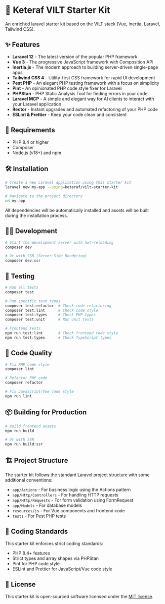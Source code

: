 # 🚀 Keteraf VILT Starter Kit

An enriched laravel starter kit based on the VILT stack (Vue, Inertia, Laravel, Tailwind CSS).

## ✨ Features

- **Laravel 12** - The latest version of the popular PHP framework
- **Vue 3** - The progressive JavaScript framework with Composition API
- **Inertia.js** - The modern approach to building server-driven single-page apps
- **Tailwind CSS 4** - Utility-first CSS framework for rapid UI development
- **Pest PHP** - An elegant PHP testing framework with a focus on simplicity
- **Pint** - An opinionated PHP code style fixer for Laravel
- **PHPStan** - PHP Static Analysis Tool for finding errors in your code
- **Laravel MCP** - A simple and elegant way for AI clients to interact with your Laravel application
- **Rector** - Instant upgrades and automated refactoring of your PHP code
- **ESLint & Prettier** - Keep your code clean and consistent

## 🚦 Requirements

- PHP 8.4 or higher
- Composer
- Node.js (v18+) and npm

## 🛠️ Installation

```bash
# Create a new Laravel application using this starter kit
laravel new my-app --using=keteraf/vilt-starter-kit

# Navigate to the project directory
cd my-app
```

All dependencies will be automatically installed and assets will be built during the installation process.

## 🏃‍♂️ Development

```bash
# Start the development server with hot-reloading
composer dev

# Or with SSR (Server-Side Rendering)
composer dev:ssr
```

## 🧪 Testing

```bash
# Run all tests
composer test

# Run specific test types
composer test:refactor  # Check code refactoring
composer test:lint      # Check code style
composer test:types     # Check PHP types
composer test:unit      # Run unit tests

# Frontend tests
npm run test:lint       # Check frontend code style
npm run test:types      # Check TypeScript types
```

## 🧹 Code Quality

```bash
# Fix PHP code style
composer lint

# Refactor PHP code
composer refactor

# Fix JavaScript/Vue code style
npm run lint
```

## 📦 Building for Production

```bash
# Build frontend assets
npm run build

# Or with SSR
npm run build:ssr
```

## 🏗️ Project Structure

The starter kit follows the standard Laravel project structure with some additional conventions:

- `app/Actions` - For business logic using the Actions pattern
- `app/Http/Controllers` - For handling HTTP requests
- `app/Http/Requests` - For form validation using FormRequest
- `app/Models` - For database models
- `resources/js` - For Vue components and frontend code
- `tests` - For Pest PHP tests

## 📝 Coding Standards

This starter kit enforces strict coding standards:

- PHP 8.4+ features
- Strict types and array shapes via PHPStan
- Pint for PHP code style
- ESLint and Prettier for JavaScript/Vue code style

## 📄 License

This starter kit is open-sourced software licensed under the [MIT license](https://opensource.org/licenses/MIT).

